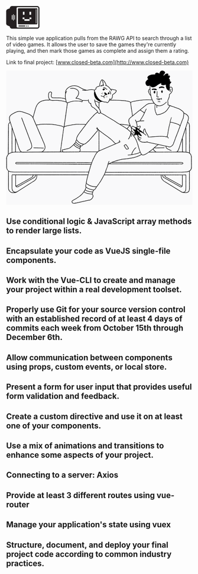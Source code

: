 <img src="src/assets/images/logo.png" width="90">
<!-- ![Logo](src/assets/images/logo.png)
# Closed Beta: Track the games you're playing. -->

This simple vue application pulls from the RAWG API to search through a list of video games. It allows the user to save the games they're currently playing, and then mark those games as complete and assign them a rating.

Link to final project: [www.closed-beta.com](http://www.closed-beta.com)

<img src="src/assets/images/home-illustration.png" width="590">
<!-- ![Illustration](src/assets/images/home-illustration.png) -->

## Use conditional logic & JavaScript array methods to render large lists.


## Encapsulate your code as VueJS single-file components.


## Work with the Vue-CLI to create and manage your project within a real development toolset.


## Properly use Git for your source version control with an established record of at least 4 days of commits each week from October 15th through December 6th.


## Allow communication between components using props, custom events, or local store.


## Present a form for user input that provides useful form validation and feedback.


## Create a custom directive and use it on at least one of your components.


## Use a mix of animations and transitions to enhance some aspects of your project.


## Connecting to a server: Axios


## Provide at least 3 different routes using vue-router


## Manage your application's state using vuex


## Structure, document, and deploy your final project code according to common industry practices.

